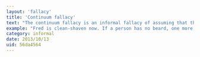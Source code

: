 ```yaml
---
layout: 'fallacy'
title: 'Continuum fallacy'
text: "The continuum fallacy is an informal fallacy of assuming that the existence of a continuum of possible states between two binary positions means that said positions are not meaningfully different."
example: "Fred is clean-shaven now. If a person has no beard, one more day of growth will not cause them to have a beard. Therefore, Fred can never grow a beard."
category: informal
date: 2013/10/13
uid: 56da4564
---
```

